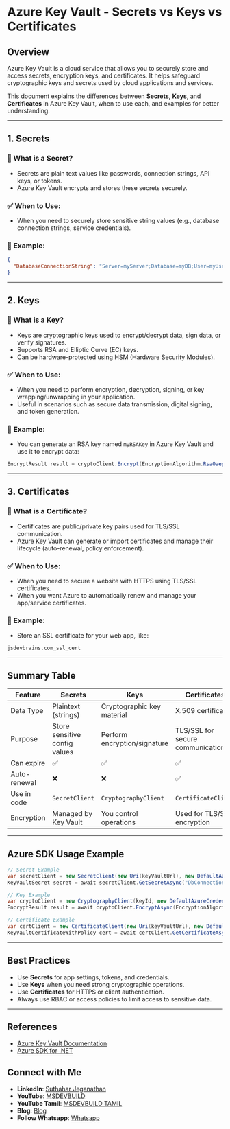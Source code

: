 
# Azure Key Vault - Secrets vs Keys vs Certificates

## Overview

Azure Key Vault is a cloud service that allows you to securely store and access secrets, encryption keys, and certificates. It helps safeguard cryptographic keys and secrets used by cloud applications and services.

This document explains the differences between **Secrets**, **Keys**, and **Certificates** in Azure Key Vault, when to use each, and examples for better understanding.

---

## 1. Secrets

### 🔐 What is a Secret?
- Secrets are plain text values like passwords, connection strings, API keys, or tokens.
- Azure Key Vault encrypts and stores these secrets securely.

### ✅ When to Use:
- When you need to securely store sensitive string values (e.g., database connection strings, service credentials).

### 📘 Example:
```json
{
  "DatabaseConnectionString": "Server=myServer;Database=myDB;User=myUser;Password=myPass;"
}
````

---

## 2. Keys

### 🔑 What is a Key?

* Keys are cryptographic keys used to encrypt/decrypt data, sign data, or verify signatures.
* Supports RSA and Elliptic Curve (EC) keys.
* Can be hardware-protected using HSM (Hardware Security Modules).

### ✅ When to Use:

* When you need to perform encryption, decryption, signing, or key wrapping/unwrapping in your application.
* Useful in scenarios such as secure data transmission, digital signing, and token generation.

### 📘 Example:

* You can generate an RSA key named `myRSAKey` in Azure Key Vault and use it to encrypt data:

```csharp
EncryptResult result = cryptoClient.Encrypt(EncryptionAlgorithm.RsaOaep, dataToEncrypt);
```

---

## 3. Certificates

### 📄 What is a Certificate?

* Certificates are public/private key pairs used for TLS/SSL communication.
* Azure Key Vault can generate or import certificates and manage their lifecycle (auto-renewal, policy enforcement).

### ✅ When to Use:

* When you need to secure a website with HTTPS using TLS/SSL certificates.
* When you want Azure to automatically renew and manage your app/service certificates.

### 📘 Example:

* Store an SSL certificate for your web app, like:

```
jsdevbrains.com_ssl_cert
```

---

## Summary Table

| Feature      | Secrets                       | Keys                         | Certificates                     |
| ------------ | ----------------------------- | ---------------------------- | -------------------------------- |
| Data Type    | Plaintext (strings)           | Cryptographic key material   | X.509 certificates               |
| Purpose      | Store sensitive config values | Perform encryption/signature | TLS/SSL for secure communication |
| Can expire   | ✅                             | ✅                            | ✅                                |
| Auto-renewal | ❌                             | ❌                            | ✅                                |
| Use in code  | `SecretClient`                | `CryptographyClient`         | `CertificateClient`              |
| Encryption   | Managed by Key Vault          | You control operations       | Used for TLS/SSL encryption      |

---

## Azure SDK Usage Example

```csharp
// Secret Example
var secretClient = new SecretClient(new Uri(keyVaultUrl), new DefaultAzureCredential());
KeyVaultSecret secret = await secretClient.GetSecretAsync("DbConnectionString");

// Key Example
var cryptoClient = new CryptographyClient(keyId, new DefaultAzureCredential());
EncryptResult result = await cryptoClient.EncryptAsync(EncryptionAlgorithm.RsaOaep, plaintext);

// Certificate Example
var certClient = new CertificateClient(new Uri(keyVaultUrl), new DefaultAzureCredential());
KeyVaultCertificateWithPolicy cert = await certClient.GetCertificateAsync("jsdevbrainsCert");
```

---

## Best Practices

* Use **Secrets** for app settings, tokens, and credentials.
* Use **Keys** when you need strong cryptographic operations.
* Use **Certificates** for HTTPS or client authentication.
* Always use RBAC or access policies to limit access to sensitive data.

---

## References

* [Azure Key Vault Documentation](https://learn.microsoft.com/en-us/azure/key-vault/)
* [Azure SDK for .NET](https://learn.microsoft.com/en-us/dotnet/api/overview/azure/key-vault)

 ## Connect with Me
- **LinkedIn**: [Suthahar Jeganathan](https://www.linkedin.com/in/jssuthahar/)
- **YouTube**: [MSDEVBUILD](https://www.youtube.com/@MSDEVBUILD)
- **YouTube Tamil**: [MSDEVBUILD TAMIL](https://www.youtube.com/@MSDEVBUILDTamil)
- **Blog**: [Blog](https://www.msdevbuild.com/)
- **Follow Whatsapp**: [Whatsapp](https://www.whatsapp.com/channel/0029Va5j2rHEFeXcTlUhQB0J)
